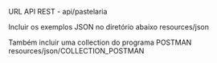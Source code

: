 URL API REST - 
    api/pastelaria

Incluir os exemplos JSON no diretório abaixo
    resources/json

Também incluir uma collection do programa POSTMAN
     resources/json/COLLECTION_POSTMAN

  
